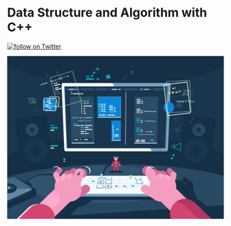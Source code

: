 # Data Structure and Algorithm with C++

<a href="https://twitter.com/srkeshri_srk">
        <img src="https://img.shields.io/twitter/follow/srkeshri_srk?style=social"
            alt="follow on Twitter"></a> 

![](Image/Github.png)
